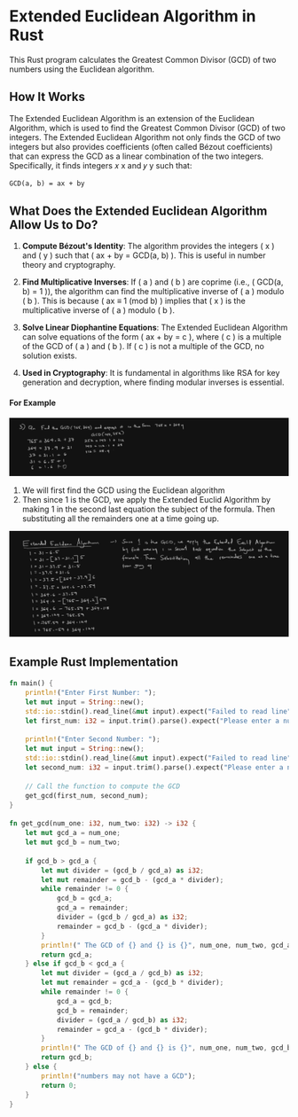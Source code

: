 # Extended Euclidean Algorithm in Rust

This Rust program calculates the Greatest Common Divisor (GCD) of two numbers using the Euclidean algorithm.

## How It Works


The Extended Euclidean Algorithm is an extension of the Euclidean Algorithm, which is used to find the Greatest Common Divisor (GCD) of two integers. The Extended Euclidean Algorithm not only finds the GCD of two integers but also provides coefficients (often called Bézout coefficients) that can express the GCD as a linear combination of the two integers. Specifically, it finds integers
𝑥
x and
𝑦
y such that:

```markdown
GCD(a, b) = ax + by
```

## What Does the Extended Euclidean Algorithm Allow Us to Do?

1. **Compute Bézout's Identity**: The algorithm provides the integers \( x \) and \( y \) such that \( ax + by = GCD(a, b) \). This is useful in number theory and cryptography.

2. **Find Multiplicative Inverses**: If \( a \) and \( b \) are coprime (i.e., \( GCD(a, b) = 1 \)), the algorithm can find the multiplicative inverse of \( a \) modulo \( b \). This is because \( ax ≡ 1  (mod b) \) implies that \( x \) is the multiplicative inverse of \( a \) modulo \( b \).

3. **Solve Linear Diophantine Equations**: The Extended Euclidean Algorithm can solve equations of the form \( ax + by = c \), where \( c \) is a multiple of the GCD of \( a \) and \( b \). If \( c \) is not a multiple of the GCD, no solution exists.

4. **Used in Cryptography**: It is fundamental in algorithms like RSA for key generation and decryption, where finding modular inverses is essential.

#### For Example
![img_1.png](img_1.png)

1. We will first find the GCD using the Euclidean algorithm
2. Then since 1 is the GCD, we apply the Extended Euclid Algorithm by making 1 in the second last equation the subject of the formula. Then substituting all the remainders one at a time going up.

![img_2.png](img_2.png)

## Example Rust Implementation

```rust
fn main() {
    println!("Enter First Number: ");
    let mut input = String::new();
    std::io::stdin().read_line(&mut input).expect("Failed to read line");
    let first_num: i32 = input.trim().parse().expect("Please enter a number");

    println!("Enter Second Number: ");
    let mut input = String::new();
    std::io::stdin().read_line(&mut input).expect("Failed to read line");
    let second_num: i32 = input.trim().parse().expect("Please enter a number");

    // Call the function to compute the GCD
    get_gcd(first_num, second_num);
}

fn get_gcd(num_one: i32, num_two: i32) -> i32 {
    let mut gcd_a = num_one;
    let mut gcd_b = num_two;

    if gcd_b > gcd_a {
        let mut divider = (gcd_b / gcd_a) as i32;
        let mut remainder = gcd_b - (gcd_a * divider);
        while remainder != 0 {
            gcd_b = gcd_a;
            gcd_a = remainder;
            divider = (gcd_b / gcd_a) as i32;
            remainder = gcd_b - (gcd_a * divider);
        }
        println!(" The GCD of {} and {} is {}", num_one, num_two, gcd_a);
        return gcd_a;
    } else if gcd_b < gcd_a {
        let mut divider = (gcd_a / gcd_b) as i32;
        let mut remainder = gcd_a - (gcd_b * divider);
        while remainder != 0 {
            gcd_a = gcd_b;
            gcd_b = remainder;
            divider = (gcd_a / gcd_b) as i32;
            remainder = gcd_a - (gcd_b * divider);
        }
        println!(" The GCD of {} and {} is {}", num_one, num_two, gcd_b);
        return gcd_b;
    } else {
        println!("numbers may not have a GCD");
        return 0;
    }
}
```